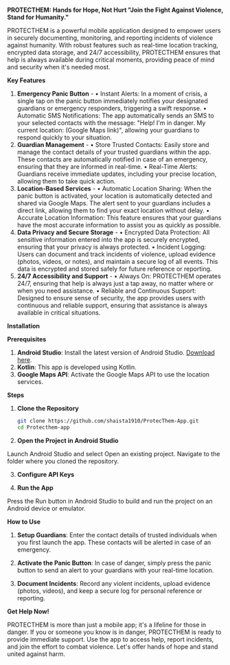 **PROTECTHEM: Hands for Hope, Not Hurt
"Join the Fight Against Violence, Stand for Humanity."**

PROTECTHEM is a powerful mobile application designed to empower users in securely documenting, monitoring, and reporting incidents of violence against humanity. With robust features such as real-time location tracking, encrypted data storage, and 24/7 accessibility, PROTECTHEM ensures that help is always available during critical moments, providing peace of mind and security when it's needed most.

**Key Features**
1. **Emergency Panic Button** - •	Instant Alerts: In a moment of crisis, a single tap on the panic button immediately notifies your designated guardians or emergency responders, triggering a swift response.
•	Automatic SMS Notifications: The app automatically sends an SMS to your selected contacts with the message: "Help! I'm in danger. My current location: (Google Maps link)", allowing your guardians to respond quickly to your situation.
2. **Guardian Management** -
•	Store Trusted Contacts: Easily store and manage the contact details of your trusted guardians within the app. These contacts are automatically notified in case of an emergency, ensuring that they are informed in real-time.
•	Real-Time Alerts: Guardians receive immediate updates, including your precise location, allowing them to take quick action.
3. **Location-Based Services** - 
•	Automatic Location Sharing: When the panic button is activated, your location is automatically detected and shared via Google Maps. The alert sent to your guardians includes a direct link, allowing them to find your exact location without delay.
•	Accurate Location Information: This feature ensures that your guardians have the most accurate information to assist you as quickly as possible.
4. **Data Privacy and Secure Storage** - 
•	Encrypted Data Protection: All sensitive information entered into the app is securely encrypted, ensuring that your privacy is always protected.
•	Incident Logging: Users can document and track incidents of violence, upload evidence (photos, videos, or notes), and maintain a secure log of all events. This data is encrypted and stored safely for future reference or reporting.
5. **24/7 Accessibility and Support** - 
•	Always On: PROTECTHEM operates 24/7, ensuring that help is always just a tap away, no matter where or when you need assistance.
•	Reliable and Continuous Support: Designed to ensure sense of security, the app provides users with continuous and reliable support, ensuring that assistance is always available in critical situations.

**Installation**

**Prerequisites**
1. **Android Studio**: Install the latest version of Android Studio. [Download here](https://developer.android.com/studio).
2. **Kotlin**: This app is developed using Kotlin.
3. **Google Maps API**: Activate the Google Maps API to use the location services.

**Steps**
1. **Clone the Repository**
   ```bash
   git clone https://github.com/shaista1910/ProtecThem-App.git
   cd Protecthem-app

2. **Open the Project in Android Studio** 

Launch Android Studio and select Open an existing project.
Navigate to the folder where you cloned the repository.


3. **Configure API Keys**
   
4. **Run the App**

Press the Run button in Android Studio to build and run the project on an Android device or emulator.

**How to Use**

1. **Setup Guardians**: Enter the contact details of trusted individuals when you first launch the app. These contacts will be alerted in case of an emergency.

2. **Activate the Panic Button**: In case of danger, simply press the panic button to send an alert to your guardians with your real-time location.

3. **Document Incidents**: Record any violent incidents, upload evidence (photos, videos), and keep a secure log for personal reference or reporting.

**Get Help Now!**

PROTECTHEM is more than just a mobile app; it's a lifeline for those in danger. If you or someone you know is in danger, PROTECTHEM is ready to provide immediate support. Use the app to access help, report incidents, and join the effort to combat violence. Let's offer hands of hope and stand united against harm.

